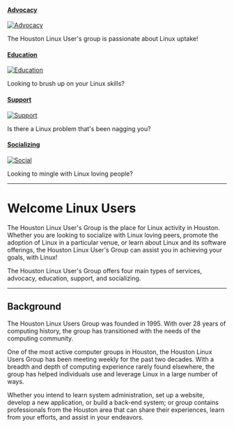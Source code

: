 #### [Advocacy][hlug-advocacy]

[![Advocacy](images/advocacy.png)][hlug-advocacy]

The Houston Linux User's group is passionate about Linux uptake!

#### [Education][hlug-education]

[![Education](images/education.png)][hlug-education]

Looking to brush up on your Linux skills?

#### [Support][hlug-support]

[![Support](images/support.png)][hlug-support]

Is there a Linux problem that's been nagging you?

#### [Socializing][hlug-social]

[![Social](images/lightgreen.png)][hlug-social]

Looking to mingle with Linux loving people?

[hlug-advocacy]: advocacy.html
[hlug-education]: education.html
[hlug-support]: support.html
[hlug-social]: social.html

---

# Welcome Linux Users

  The Houston Linux User's Group is the place for Linux activity in Houston.
  Whether you are looking to socialize with Linux loving peers, promote the
  adoption of Linux in a particular venue, or learn about Linux and its
  software offerings, the Houston Linux User's Group can assist you in achieving
  your goals, with Linux!

  The Houston Linux User's Group offers four main types of services, advocacy,
  education, support, and socializing.

---

## Background

The Houston Linux Users Group was founded in 1995.  With over 28 years of
computing history, the group has transitioned with the needs of the computing
community.

One of the most active computer groups in Houston, the Houston Linux Users
Group has been meeting weekly for the past two decades.  With a breadth and
depth of computing experience rarely found elsewhere, the group has helped
individuals use and leverage Linux in a large number of ways.

Whether you intend to learn system administration, set up a website, develop
a new application, or build a back-end system; or group contains professionals
from the Houston area that can share their experiences, learn from your efforts, and assist in your endeavors.
